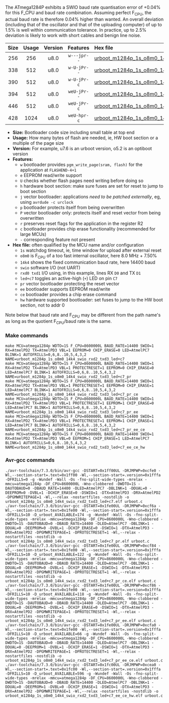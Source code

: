 The ATmega1284P exhibits a SWIO baud rate quantisation error of +0.04% for this F_CPU and baud rate combination. Assuming perfect F<sub>CPU</sub>, the actual baud rate is therefore 0.04% higher than wanted. An overall deviation (including that of the oscillator and that of the uploading computer) of up to 1.5% is well within communication tolerance. In practice, up to 2.5% deviation is likely to work with short cables and benign line noise.

|Size|Usage|Version|Features|Hex file|
|:-:|:-:|:-:|:-:|:--|
|256|256|u8.0|`w---jpr--`|[urboot_m1284p_1s_o8m0_14k4_swio_rxd2_txd3_led+c7.hex](https://raw.githubusercontent.com/stefanrueger/urboot.hex/main/boards/urclockmega/atmega1284p/watchdog_1_s/internal_oscillator_o%2B7.50%25/%2B8m000000_hz/%2B%2B14k4_baud/uart1_rxd2_txd3/led%2Bc7/urboot_m1284p_1s_o8m0_14k4_swio_rxd2_txd3_led%2Bc7.hex)|
|338|512|u8.0|`w-U-jPr--`|[urboot_m1284p_1s_o8m0_14k4_swio_rxd2_txd3_led+c7_pr.hex](https://raw.githubusercontent.com/stefanrueger/urboot.hex/main/boards/urclockmega/atmega1284p/watchdog_1_s/internal_oscillator_o%2B7.50%25/%2B8m000000_hz/%2B%2B14k4_baud/uart1_rxd2_txd3/led%2Bc7/urboot_m1284p_1s_o8m0_14k4_swio_rxd2_txd3_led%2Bc7_pr.hex)|
|390|512|u8.0|`w-U-jPr-c`|[urboot_m1284p_1s_o8m0_14k4_swio_rxd2_txd3_led+c7_pr_ce.hex](https://raw.githubusercontent.com/stefanrueger/urboot.hex/main/boards/urclockmega/atmega1284p/watchdog_1_s/internal_oscillator_o%2B7.50%25/%2B8m000000_hz/%2B%2B14k4_baud/uart1_rxd2_txd3/led%2Bc7/urboot_m1284p_1s_o8m0_14k4_swio_rxd2_txd3_led%2Bc7_pr_ce.hex)|
|394|512|u8.0|`weU-jPr--`|[urboot_m1284p_1s_o8m0_14k4_swio_rxd2_txd3_led+c7_pr_ee.hex](https://raw.githubusercontent.com/stefanrueger/urboot.hex/main/boards/urclockmega/atmega1284p/watchdog_1_s/internal_oscillator_o%2B7.50%25/%2B8m000000_hz/%2B%2B14k4_baud/uart1_rxd2_txd3/led%2Bc7/urboot_m1284p_1s_o8m0_14k4_swio_rxd2_txd3_led%2Bc7_pr_ee.hex)|
|446|512|u8.0|`weU-jPr-c`|[urboot_m1284p_1s_o8m0_14k4_swio_rxd2_txd3_led+c7_pr_ee_ce.hex](https://raw.githubusercontent.com/stefanrueger/urboot.hex/main/boards/urclockmega/atmega1284p/watchdog_1_s/internal_oscillator_o%2B7.50%25/%2B8m000000_hz/%2B%2B14k4_baud/uart1_rxd2_txd3/led%2Bc7/urboot_m1284p_1s_o8m0_14k4_swio_rxd2_txd3_led%2Bc7_pr_ee_ce.hex)|
|428|1024|u8.0|`weU-hpr-c`|[urboot_m1284p_1s_o8m0_14k4_swio_rxd2_txd3_led+c7_ee_ce_hw.hex](https://raw.githubusercontent.com/stefanrueger/urboot.hex/main/boards/urclockmega/atmega1284p/watchdog_1_s/internal_oscillator_o%2B7.50%25/%2B8m000000_hz/%2B%2B14k4_baud/uart1_rxd2_txd3/led%2Bc7/urboot_m1284p_1s_o8m0_14k4_swio_rxd2_txd3_led%2Bc7_ee_ce_hw.hex)|

- **Size:** Bootloader code size including small table at top end
- **Usage:** How many bytes of flash are needed, ie, HW boot section or a multiple of the page size
- **Version:** For example, u7.6 is an urboot version, o5.2 is an optiboot version
- **Features:**
  + `w` bootloader provides `pgm_write_page(sram, flash)` for the application at `FLASHEND-4+1`
  + `e` EEPROM read/write support
  + `U` checks whether flash pages need writing before doing so
  + `h` hardware boot section: make sure fuses are set for reset to jump to boot section
  + `j` vector bootloader: applications *need to be patched externally*, eg, using `avrdude -c urclock`
  + `p` bootloader protects itself from being overwritten
  + `P` vector bootloader only: protects itself and reset vector from being overwritten
  + `r` preserves reset flags for the application in the register R2
  + `c` bootloader provides chip erase functionality (recommended for large MCUs)
  + `-` corresponding feature not present
- **Hex file:** often qualified by the MCU name and/or configuration
  + `1s` watchdog timeout, ie, time window for upload after external reset
  + `o8m0` is F<sub>CPU</sub> of a too fast internal oscillator, here 8.0 MHz + 7.50%
  + `14k4` shows the fixed communication baud rate, here 14400 baud
  + `swio` software I/O (not UART)
  + `rxd0 txd1` I/O using, in this example, lines RX `D0` and TX `D1`
  + `led+c7` toggles an active-high (`+`) LED on pin `C7`
  + `pr` vector bootloader protecting the reset vector
  + `ee` bootloader supports EEPROM read/write
  + `ce` bootloader provides a chip erase command
  + `hw` hardware supported bootloader: set fuses to jump to the HW boot section, not to addr 0


Note below that baud rate and F<sub>CPU</sub> may be different from the path name's as long as the quotient F<sub>CPU</sub>/baud rate is the same.

### Make commands
```
make MCU=atmega1284p WDTO=1S F_CPU=8600000L BAUD_RATE=14400 SWIO=1 RX=AtmelPD2 TX=AtmelPD3 VBL=1 EEPROM=0 CHIP_ERASE=0 LED=AtmelPC7 BLINK=1 AUTOFRILLS=0,6,8..10,5,4,3,2 NAME=urboot_m1284p_1s_o8m0_14k4_swio_rxd2_txd3_led+c7
make MCU=atmega1284p WDTO=1S F_CPU=8600000L BAUD_RATE=14400 SWIO=1 RX=AtmelPD2 TX=AtmelPD3 VBL=1 PROTECTRESET=1 EEPROM=0 CHIP_ERASE=0 LED=AtmelPC7 BLINK=1 AUTOFRILLS=0,6,8..10,5,4,3,2 NAME=urboot_m1284p_1s_o8m0_14k4_swio_rxd2_txd3_led+c7_pr
make MCU=atmega1284p WDTO=1S F_CPU=8600000L BAUD_RATE=14400 SWIO=1 RX=AtmelPD2 TX=AtmelPD3 VBL=1 PROTECTRESET=1 EEPROM=0 CHIP_ERASE=1 LED=AtmelPC7 BLINK=1 AUTOFRILLS=0,6,8..10,5,4,3,2 NAME=urboot_m1284p_1s_o8m0_14k4_swio_rxd2_txd3_led+c7_pr_ce
make MCU=atmega1284p WDTO=1S F_CPU=8600000L BAUD_RATE=14400 SWIO=1 RX=AtmelPD2 TX=AtmelPD3 VBL=1 PROTECTRESET=1 EEPROM=1 CHIP_ERASE=0 LED=AtmelPC7 BLINK=1 AUTOFRILLS=0,6,8..10,5,4,3,2 NAME=urboot_m1284p_1s_o8m0_14k4_swio_rxd2_txd3_led+c7_pr_ee
make MCU=atmega1284p WDTO=1S F_CPU=8600000L BAUD_RATE=14400 SWIO=1 RX=AtmelPD2 TX=AtmelPD3 VBL=1 PROTECTRESET=1 EEPROM=1 CHIP_ERASE=1 LED=AtmelPC7 BLINK=1 AUTOFRILLS=0,6,8..10,5,4,3,2 NAME=urboot_m1284p_1s_o8m0_14k4_swio_rxd2_txd3_led+c7_pr_ee_ce
make MCU=atmega1284p WDTO=1S F_CPU=8600000L BAUD_RATE=14400 SWIO=1 RX=AtmelPD2 TX=AtmelPD3 VBL=0 EEPROM=1 CHIP_ERASE=1 LED=AtmelPC7 BLINK=1 AUTOFRILLS=0,6,8..10,5,4,3,2 NAME=urboot_m1284p_1s_o8m0_14k4_swio_rxd2_txd3_led+c7_ee_ce_hw
```

### Avr-gcc commands
```
./avr-toolchain/7.3.0/bin/avr-gcc -DSTART=0x1ff00UL -DRJMPWP=0xcfe0 -Wl,--section-start=.text=0x1ff00 -Wl,--section-start=.version=0x1fffa -DFRILLS=0 -g -Wundef -Wall -Os -fno-split-wide-types -mrelax -mmcu=atmega1284p -DF_CPU=8600000L -Wno-clobbered -DWDTO=1S -DAUTOBAUD=0 -DBAUD_RATE=14400 -DLED=AtmelPC7 -DBLINK=1 -DDUAL=0 -DEEPROM=0 -DVBL=1 -DCHIP_ERASE=0 -DSWIO=1 -DTX=AtmelPD3 -DRX=AtmelPD2 -DPGMWRITEPAGE=1 -Wl,--relax -nostartfiles -nostdlib -o urboot_m1284p_1s_o8m0_14k4_swio_rxd2_txd3_led+c7.elf urboot.c
./avr-toolchain/7.3.0/bin/avr-gcc -DSTART=0x1fe00UL -DRJMPWP=0xcf6a -Wl,--section-start=.text=0x1fe00 -Wl,--section-start=.version=0x1fffa -DFRILLS=10 -D_urboot_AVAILABLE=174 -g -Wundef -Wall -Os -fno-split-wide-types -mrelax -mmcu=atmega1284p -DF_CPU=8600000L -Wno-clobbered -DWDTO=1S -DAUTOBAUD=0 -DBAUD_RATE=14400 -DLED=AtmelPC7 -DBLINK=1 -DDUAL=0 -DEEPROM=0 -DVBL=1 -DCHIP_ERASE=0 -DSWIO=1 -DTX=AtmelPD3 -DRX=AtmelPD2 -DPGMWRITEPAGE=1 -DPROTECTRESET=1 -Wl,--relax -nostartfiles -nostdlib -o urboot_m1284p_1s_o8m0_14k4_swio_rxd2_txd3_led+c7_pr.elf urboot.c
./avr-toolchain/7.3.0/bin/avr-gcc -DSTART=0x1fe00UL -DRJMPWP=0xcf84 -Wl,--section-start=.text=0x1fe00 -Wl,--section-start=.version=0x1fffa -DFRILLS=10 -D_urboot_AVAILABLE=122 -g -Wundef -Wall -Os -fno-split-wide-types -mrelax -mmcu=atmega1284p -DF_CPU=8600000L -Wno-clobbered -DWDTO=1S -DAUTOBAUD=0 -DBAUD_RATE=14400 -DLED=AtmelPC7 -DBLINK=1 -DDUAL=0 -DEEPROM=0 -DVBL=1 -DCHIP_ERASE=1 -DSWIO=1 -DTX=AtmelPD3 -DRX=AtmelPD2 -DPGMWRITEPAGE=1 -DPROTECTRESET=1 -Wl,--relax -nostartfiles -nostdlib -o urboot_m1284p_1s_o8m0_14k4_swio_rxd2_txd3_led+c7_pr_ce.elf urboot.c
./avr-toolchain/7.3.0/bin/avr-gcc -DSTART=0x1fe00UL -DRJMPWP=0xcf86 -Wl,--section-start=.text=0x1fe00 -Wl,--section-start=.version=0x1fffa -DFRILLS=10 -D_urboot_AVAILABLE=118 -g -Wundef -Wall -Os -fno-split-wide-types -mrelax -mmcu=atmega1284p -DF_CPU=8600000L -Wno-clobbered -DWDTO=1S -DAUTOBAUD=0 -DBAUD_RATE=14400 -DLED=AtmelPC7 -DBLINK=1 -DDUAL=0 -DEEPROM=1 -DVBL=1 -DCHIP_ERASE=0 -DSWIO=1 -DTX=AtmelPD3 -DRX=AtmelPD2 -DPGMWRITEPAGE=1 -DPROTECTRESET=1 -Wl,--relax -nostartfiles -nostdlib -o urboot_m1284p_1s_o8m0_14k4_swio_rxd2_txd3_led+c7_pr_ee.elf urboot.c
./avr-toolchain/7.3.0/bin/avr-gcc -DSTART=0x1fe00UL -DRJMPWP=0xcfa0 -Wl,--section-start=.text=0x1fe00 -Wl,--section-start=.version=0x1fffa -DFRILLS=10 -D_urboot_AVAILABLE=66 -g -Wundef -Wall -Os -fno-split-wide-types -mrelax -mmcu=atmega1284p -DF_CPU=8600000L -Wno-clobbered -DWDTO=1S -DAUTOBAUD=0 -DBAUD_RATE=14400 -DLED=AtmelPC7 -DBLINK=1 -DDUAL=0 -DEEPROM=1 -DVBL=1 -DCHIP_ERASE=1 -DSWIO=1 -DTX=AtmelPD3 -DRX=AtmelPD2 -DPGMWRITEPAGE=1 -DPROTECTRESET=1 -Wl,--relax -nostartfiles -nostdlib -o urboot_m1284p_1s_o8m0_14k4_swio_rxd2_txd3_led+c7_pr_ee_ce.elf urboot.c
./avr-toolchain/7.3.0/bin/avr-gcc -DSTART=0x1fc00UL -DRJMPWP=0xcea0 -Wl,--section-start=.text=0x1fc00 -Wl,--section-start=.version=0x1fffa -DFRILLS=10 -D_urboot_AVAILABLE=596 -g -Wundef -Wall -Os -fno-split-wide-types -mrelax -mmcu=atmega1284p -DF_CPU=8600000L -Wno-clobbered -DWDTO=1S -DAUTOBAUD=0 -DBAUD_RATE=14400 -DLED=AtmelPC7 -DBLINK=1 -DDUAL=0 -DEEPROM=1 -DVBL=0 -DCHIP_ERASE=1 -DSWIO=1 -DTX=AtmelPD3 -DRX=AtmelPD2 -DPGMWRITEPAGE=1 -Wl,--relax -nostartfiles -nostdlib -o urboot_m1284p_1s_o8m0_14k4_swio_rxd2_txd3_led+c7_ee_ce_hw.elf urboot.c
```

